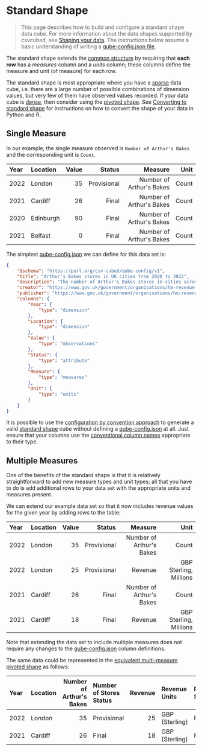 # Standard Shape

> This page describes how to build and configure a standard shape data cube. For more information about the data shapes supported by csvcubed, see [Shaping your data](./index.md). The instructions below assume a basic understanding of writing a [qube-config.json file](../configuration/qube-config.md).

The standard shape extends the [common structure](./index.md#common-structure) by requiring that **each row** has a _measures_ column and a _units_ column; these columns define the measure and unit (of measure) for each row.

The standard shape is most appropriate where you have a [sparse](../../glossary/index.md#sparse-data) data cube, i.e. there are a large number of possible combinations of dimension values, but very few of them have observed values recorded. If your data cube is [dense](../../glossary/index.md#dense-data), then consider using the [pivoted shape](./pivoted-shape.md). See [Converting to standard shape](./shape-conversion.md#converting-to-the-standard-shape) for instructions on how to convert the shape of your data in Python and R.

## Single Measure

In our example, the single measure observed is `Number of Arthur's Bakes` and the corresponding unit is `Count`.

| Year | Location  | Value |      Status |                  Measure |  Unit |
|:-----|:----------|------:|------------:|-------------------------:|------:|
| 2022 | London    |    35 | Provisional | Number of Arthur's Bakes | Count |
| 2021 | Cardiff   |    26 |       Final | Number of Arthur's Bakes | Count |
| 2020 | Edinburgh |    90 |       Final | Number of Arthur's Bakes | Count |
| 2021 | Belfast   |     0 |       Final | Number of Arthur's Bakes | Count |

The simplest [qube-config.json](../configuration/qube-config.md) we can define for this data set is:

```json
{
    "$schema": "https://purl.org/csv-cubed/qube-config/v1",
    "title": "Arthur's Bakes stores in UK cities from 2020 to 2022",
    "description": "The number of Arthur's Bakes stores in cities across the UK between 2020 and 2022.",
    "creator": "https://www.gov.uk/government/organisations/hm-revenue-customs",
    "publisher": "https://www.gov.uk/government/organisations/hm-revenue-customs",
    "columns": {
        "Year": {
            "type": "dimension"
        },
        "Location": {
            "type": "dimension"
        },
        "Value": {
            "type": "observations"
        },
        "Status": {
            "type": "attribute"
        },
        "Measure": {
            "type": "measures"
        },
        "Unit": {
            "type": "units"
        }
    }
}
```

It is possible to use the [configuration by convention approach](../configuration/convention.md) to generate a valid [standard shape](./standard-shape.md) cube without defining a [qube-config.json](../configuration/qube-config.md) at all. Just ensure that your columns use the [conventional column names](../configuration/convention.md#conventional-column-names) appropriate to their type.

## Multiple Measures

One of the benefits of the standard shape is that it is relatively straightforward to add new measure types and unit types; all that you have to do is add additional rows to your data set with the appropriate units and measures present.

We can extend our example data set so that it now includes revenue values for the given year by adding rows to the table:

| Year | Location | Value |      Status |                  Measure |                   Unit |
|:-----|:---------|------:|------------:|-------------------------:|-----------------------:|
| 2022 | London   |    35 | Provisional | Number of Arthur's Bakes |                  Count |
| 2022 | London   |    25 | Provisional |                  Revenue | GBP Sterling, Millions |
| 2021 | Cardiff  |    26 |       Final | Number of Arthur's Bakes |                  Count |
| 2021 | Cardiff  |    18 |       Final |                  Revenue | GBP Sterling, Millions |

Note that extending the data set to include multiple measures does not require any changes to the [qube-config.json](../configuration/qube-config.md) column definitions.

The same data could be represented in the [equivalent multi-measure pivoted shape](./pivoted-shape.md#multiple-measures) as follows:

| Year | Location | Number of Arthur's Bakes | Number of Stores Status | Revenue | Revenue Units  | Revenue Status |
|:-----|:---------|-------------------------:|:------------------------|--------:|:---------------|:---------------|
| 2022 | London   |                       35 | Provisional             |      25 | GBP (Sterling) | Provisional    |
| 2021 | Cardiff  |                       26 | Final                   |      18 | GBP (Sterling) | Final          |

